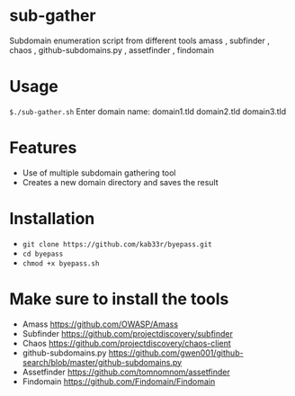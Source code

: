 # sub-gather
Subdomain enumeration script from different tools amass , subfinder , chaos , github-subdomains.py , assetfinder , findomain

# Usage
`$./sub-gather.sh`
Enter domain name: domain1.tld domain2.tld domain3.tld



# Features
- Use of multiple subdomain gathering tool
- Creates a new domain directory and saves the result

# Installation
   * `git clone https://github.com/kab33r/byepass.git`
   * `cd byepass`
   * `chmod +x byepass.sh`

# Make sure to install the tools
   * Amass https://github.com/OWASP/Amass 
   * Subfinder https://github.com/projectdiscovery/subfinder
   * Chaos https://github.com/projectdiscovery/chaos-client
   * github-subdomains.py https://github.com/gwen001/github-search/blob/master/github-subdomains.py
   * Assetfinder https://github.com/tomnomnom/assetfinder
   * Findomain https://github.com/Findomain/Findomain

